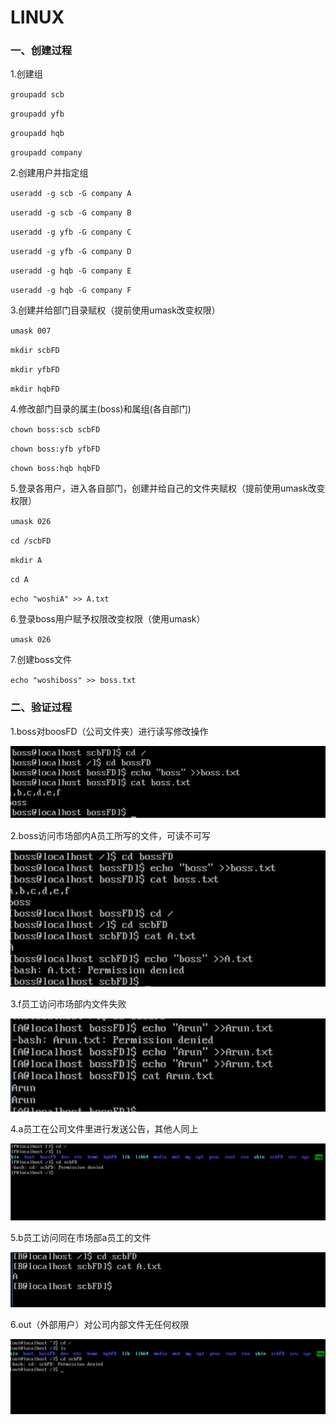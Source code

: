 # LINUX

### 一、创建过程

1.创建组

`groupadd scb`

`groupadd yfb`

`groupadd hqb`

``groupadd company``

2.创建用户并指定组

`useradd -g scb -G company A`

`useradd -g scb -G company B`

`useradd -g yfb -G company C`

`useradd -g yfb -G company D`

`useradd -g hqb -G company E`

`useradd -g hqb -G company F`

3.创建并给部门目录赋权（提前使用umask改变权限）

`umask 007`

`mkdir scbFD`

`mkdir yfbFD`

`mkdir hqbFD`

4.修改部门目录的属主(boss)和属组(各自部门)

`chown boss:scb scbFD`

`chown boss:yfb yfbFD`

`chown boss:hqb hqbFD`

5.登录各用户，进入各自部门，创建并给自己的文件夹赋权（提前使用umask改变权限）

`umask 026`

`cd /scbFD`

`mkdir A`

`cd A`

`echo "woshiA" >> A.txt`

6.登录boss用户赋予权限改变权限（使用umask）

`umask 026`

7.创建boss文件

`echo "woshiboss" >> boss.txt`

### 二、验证过程

1.boss对boosFD（公司文件夹）进行读写修改操作

![1](1.png)

2.boss访问市场部内A员工所写的文件，可读不可写

![2](2.png)

3.f员工访问市场部内文件失败

![3](3.png)

4.a员工在公司文件里进行发送公告，其他人同上

![4](4.png)

5.b员工访问同在市场部a员工的文件

![5](5.png)

6.out（外部用户）对公司内部文件无任何权限

![6](6.png)